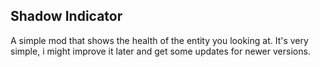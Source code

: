 ## Shadow Indicator

A simple mod that shows the health of the entity you looking at. It's very simple, i might improve it later and get some updates for newer versions.
